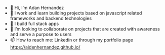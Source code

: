 - 👋 Hi, I’m Adan Hernandez
- 👀 I work and learn building projects based on javascript related frameworks and backend technologies
- 🌱 I build full stack apps
- 💞️ I’m looking to collaborate on projects that are created with awareness and serve a purpose to users
- 📫 How to reach me: Linkedin or through my portfolio page https://aidenhernandez.github.io/

<!---
aidenhernandez/aidenhernandez is a ✨ special ✨ repository because its `README.md` (this file) appears on your GitHub profile.
You can click the Preview link to take a look at your changes.
--->
